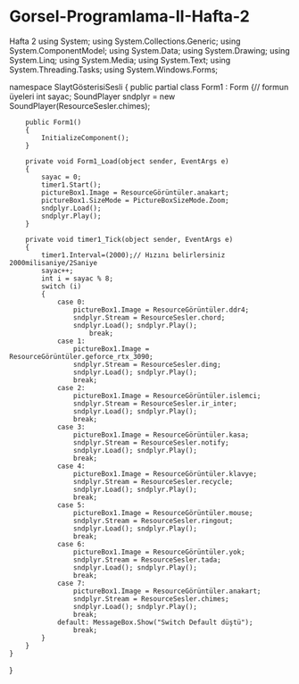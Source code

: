 # Gorsel-Programlama-II-Hafta-2
Hafta 2
using System;
using System.Collections.Generic;
using System.ComponentModel;
using System.Data;
using System.Drawing;
using System.Linq;
using System.Media;
using System.Text;
using System.Threading.Tasks;
using System.Windows.Forms;

namespace SlaytGösterisiSesli
{
    public partial class Form1 : Form
    {// formun üyeleri
        int sayac;
        SoundPlayer sndplyr = new SoundPlayer(ResourceSesler.chimes);

        public Form1()
        {
            InitializeComponent();
        }

        private void Form1_Load(object sender, EventArgs e)
        {
            sayac = 0;
            timer1.Start();
            pictureBox1.Image = ResourceGörüntüler.anakart;
            pictureBox1.SizeMode = PictureBoxSizeMode.Zoom;
            sndplyr.Load();
            sndplyr.Play();
        }

        private void timer1_Tick(object sender, EventArgs e)
        {
            timer1.Interval=(2000);// Hızını belirlersiniz 2000milisaniye/2Saniye
            sayac++;
            int i = sayac % 8;
            switch (i)
            {
                case 0:
                    pictureBox1.Image = ResourceGörüntüler.ddr4;
                    sndplyr.Stream = ResourceSesler.chord;
                    sndplyr.Load(); sndplyr.Play();
                        break;
                case 1:
                    pictureBox1.Image = ResourceGörüntüler.geforce_rtx_3090;
                    sndplyr.Stream = ResourceSesler.ding;
                    sndplyr.Load(); sndplyr.Play();
                    break;
                case 2:
                    pictureBox1.Image = ResourceGörüntüler.islemci;
                    sndplyr.Stream = ResourceSesler.ir_inter;
                    sndplyr.Load(); sndplyr.Play();
                    break;
                case 3:
                    pictureBox1.Image = ResourceGörüntüler.kasa;
                    sndplyr.Stream = ResourceSesler.notify;
                    sndplyr.Load(); sndplyr.Play();
                    break;
                case 4:
                    pictureBox1.Image = ResourceGörüntüler.klavye;
                    sndplyr.Stream = ResourceSesler.recycle;
                    sndplyr.Load(); sndplyr.Play();
                    break;
                case 5:
                    pictureBox1.Image = ResourceGörüntüler.mouse;
                    sndplyr.Stream = ResourceSesler.ringout;
                    sndplyr.Load(); sndplyr.Play();
                    break;
                case 6:
                    pictureBox1.Image = ResourceGörüntüler.yok;
                    sndplyr.Stream = ResourceSesler.tada;
                    sndplyr.Load(); sndplyr.Play();
                    break;
                case 7:
                    pictureBox1.Image = ResourceGörüntüler.anakart;
                    sndplyr.Stream = ResourceSesler.chimes;
                    sndplyr.Load(); sndplyr.Play();
                    break;
                default: MessageBox.Show("Switch Default düştü");
                    break;
            }
        }
    }
}

